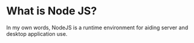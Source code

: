 # What is Node JS?

In my own words, NodeJS is a runtime environment for aiding server and desktop application use.